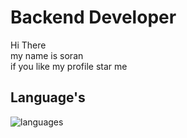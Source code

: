 <h1> Backend Developer </h1>
<p> Hi There<br> my name is soran <br> if you like my profile star me</p>
<div>
  <h2>Language's</h2>
  <img src='https://skillicons.dev/icons?i=py,html' alt='languages'>
</div>
